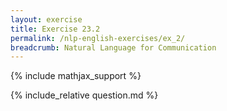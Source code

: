 ```yaml
---
layout: exercise
title: Exercise 23.2
permalink: /nlp-english-exercises/ex_2/
breadcrumb: Natural Language for Communication
---
```


{% include mathjax_support %}

<div><i class="arrow-up loader" data-chapter="nlp-english-exercises" data-exercise="ex_2" data-rating="0"></i></div>
{% include_relative question.md %}
